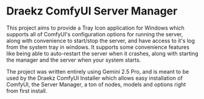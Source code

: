# Draekz ComfyUI Server Manager

This project aims to provide a Tray Icon application for Windows which supports all of ComfyUI's configuration options for running the server, along with convenience to start/stop the server, and have access to it's log from the system tray in windows. It supports some convenience features like being able to auto-restart the server when it crashes, along with starting the manager and the server when your system starts.

The project was written entirely using Gemini 2.5 Pro, and is meant to be used by the Draekz ComfyUI Installer which allows easy installation of ComfyUI, the Server Manager, a ton of nodes, models and options right from first install.
